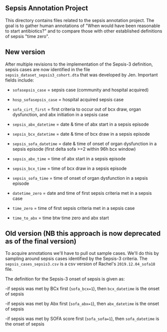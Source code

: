## Sepsis Annotation Project

This directory contains files related to the sepsis annotation project. The goal is to gather human annotations of "When would have been reasonable to start antibiotics?" and to compare those with other established definitions of sepsis "time zero".

## New version

After multiple revisions to the implementation of the Sepsis-3 definition, sepsis cases are now identified in the file `sepsis_dataset_sepsis3_cohort.dta` that was developed by Jen. Important fields include: 

- `sofasepsis_case` = sepsis case (community and hospital acquired)
- `hosp_sofasepsis_case` = hospital acquired sepsis case
- `sofa_cirt_first` = first criteria to occur out of bcx draw, organ dysfunction, and abx initiation in a sepsis case

- `sepsis_abx_datetime` = date & time of abx start in a sepsis episode
- `sepsis_bcx_datetime` = date & time of bcx draw in a sepsis episode
- `sepsis_sofa_datetime` = date & time of onset of organ dysfunction in a sepsis episode (first delta sofa >=2 within 96h bcx window)

- `sepsis_abx_time` = time of abx start in a sepsis episode
- `sepsis_bcx_time` = time of bcx draw in a sepsis episode
- `sepsis_sofa_time` = time of onset of organ dysfunction in a sepsis episode

- `datetime_zero` = date and time of first sepsis criteria met in a sepsis case
- `time_zero` = time of first sepsis criteria met in a sepsis case
- `time_to_abx` = time btw time zero and abx start

## Old version (NB this approach is now deprecated as of the final version)

To acquire annotations we'll have to pull out sample cases. We'll do this by sampling around sepsis cases identified by the Sepsis-3 criteria. The `sepsis_cases_sepsis3.csv` is a csv version of Rachel's `2019.12.04_sofa18` file.

The definition for the Sepsis-3 onset of sepsis is given as:

-if sepsis was met by BCx first (`sofa_bcx=1`), then `bcx_datetime` is the onset of sepsis

-if sepsis was met by Abx first (`sofa_abx=1`), then `abx_datetime` is the onset of sepsis

-if sepsis was met by SOFA score first (`sofa_sofa=1`), then `sofa_datetime` is the onset of sepsis


